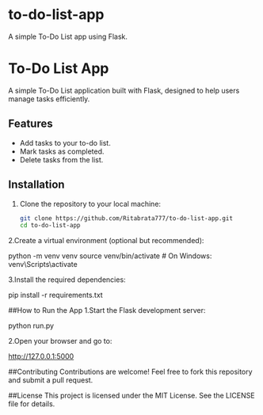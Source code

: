 # to-do-list-app
A simple To-Do List app using Flask.



# To-Do List App

A simple To-Do List application built with Flask, designed to help users manage tasks efficiently.

## Features
- Add tasks to your to-do list.
- Mark tasks as completed.
- Delete tasks from the list.

## Installation

1. Clone the repository to your local machine:
   ```bash
   git clone https://github.com/Ritabrata777/to-do-list-app.git
   cd to-do-list-app
2.Create a virtual environment (optional but recommended):

python -m venv venv
source venv/bin/activate   # On Windows: venv\Scripts\activate

3.Install the required dependencies:

pip install -r requirements.txt

##How to Run the App
1.Start the Flask development server:

python run.py

2.Open your browser and go to:

http://127.0.0.1:5000

##Contributing
Contributions are welcome! Feel free to fork this repository and submit a pull request.

##License
This project is licensed under the MIT License. See the LICENSE file for details.

